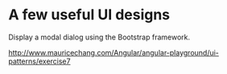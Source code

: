 # A few useful UI designs

Display a modal dialog using the Bootstrap framework.

http://www.mauricechang.com/Angular/angular-playground/ui-patterns/exercise7